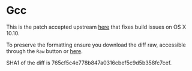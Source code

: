 Gcc
======

This is the patch accepted upstream [here](https://gcc.gnu.org/viewcvs/gcc?view=revision&revision=215251) that fixes build issues on OS X 10.10.

To preserve the formatting ensure you download the diff raw, accessible through the ``` Raw ``` button or [here](https://raw.githubusercontent.com/DomT4/scripts/master/Homebrew_Resources/Gcc/gccpatch.diff).

SHA1 of the diff is 765cf5c4e778b847a0316cbef5c9d5b358fc7cef.